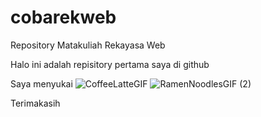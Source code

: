 # cobarekweb
Repository Matakuliah Rekayasa Web

Halo ini adalah repisitory pertama saya di github

Saya menyukai  ![CoffeeLatteGIF](https://user-images.githubusercontent.com/93078587/190958887-1061164f-17f9-4b65-95d8-b92583832d0a.gif) ![RamenNoodlesGIF (2)](https://user-images.githubusercontent.com/93078587/190958942-1baae8e0-6511-48c2-92ce-883adfef7b96.gif)

Terimakasih
